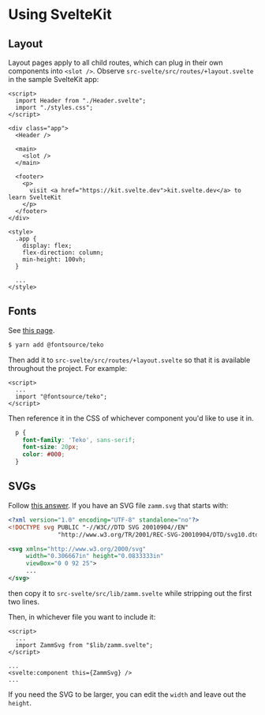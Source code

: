 # Using SvelteKit

## Layout

Layout pages apply to all child routes, which can plug in their own components into `<slot />`. Observe `src-svelte/src/routes/+layout.svelte` in the sample SvelteKit app:

```svelte
<script>
  import Header from "./Header.svelte";
  import "./styles.css";
</script>

<div class="app">
  <Header />

  <main>
    <slot />
  </main>

  <footer>
    <p>
      visit <a href="https://kit.svelte.dev">kit.svelte.dev</a> to learn SvelteKit
    </p>
  </footer>
</div>

<style>
  .app {
    display: flex;
    flex-direction: column;
    min-height: 100vh;
  }

  ...
</style>

```

## Fonts

See [this page](https://khromov.se/adding-locally-hosted-google-fonts-to-your-sveltekit-project/).

```bash
$ yarn add @fontsource/teko
```

Then add it to `src-svelte/src/routes/+layout.svelte` so that it is available throughout the project. For example:

```
<script>
  ...
  import "@fontsource/teko";
</script>
```

Then reference it in the CSS of whichever component you'd like to use it in.

```css
  p {
    font-family: 'Teko', sans-serif;
    font-size: 20px;
    color: #000;
  }
```

## SVGs

Follow [this answer](https://stackoverflow.com/a/67341665). If you have an SVG file `zamm.svg` that starts with:

```svg
<?xml version="1.0" encoding="UTF-8" standalone="no"?>
<!DOCTYPE svg PUBLIC "-//W3C//DTD SVG 20010904//EN"
              "http://www.w3.org/TR/2001/REC-SVG-20010904/DTD/svg10.dtd">

<svg xmlns="http://www.w3.org/2000/svg"
     width="0.306667in" height="0.0833333in"
     viewBox="0 0 92 25">
     ...
</svg>
```

then copy it to `src-svelte/src/lib/zamm.svelte` while stripping out the first two lines.

Then, in whichever file you want to include it:

```svelte
<script>
  ...
  import ZammSvg from "$lib/zamm.svelte";
</script>

...
<svelte:component this={ZammSvg} />
...
```

If you need the SVG to be larger, you can edit the `width` and leave out the `height`.
